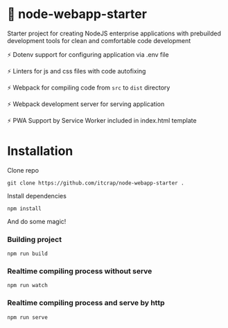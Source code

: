 # 🚀 node-webapp-starter

Starter project for creating NodeJS enterprise applications with prebuilded development tools for clean and comfortable code development

:zap: Dotenv support for configuring application via .env file

:zap: Linters for js and css files with code autofixing

:zap: Webpack for compiling code from `src` to `dist` directory

:zap: Webpack development server for serving application

:zap: PWA Support by Service Worker included in index.html template

# Installation

Clone repo

```
git clone https://github.com/itcrap/node-webapp-starter .
```

Install dependencies

```
npm install
```

And do some magic!



### Building project

```
npm run build
```

### Realtime compiling process without serve

```
npm run watch
```

### Realtime compiling process and serve by http

```
npm run serve
```
